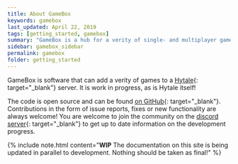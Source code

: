 ```yaml
---
title: About GameBox
keywords: gamebox
last_updated: April 22, 2019
tags: [getting_started, gamebox]
summary: "GameBox is a hub for a verity of single- and multiplayer games."
sidebar: gamebox_sidebar
permalink: gamebox
folder: getting_started
---
```


GameBox is software that can add a verity of games to a [Hytale](https://www.hytale.com){: target="_blank"} server. It is work in progress, as is Hytale itself!

The code is open source and can be found [on GitHub](https://www.github.com/hygames-team/gamebox){: target="_blank"}. Contributions in the form of issue reports, fixes or new functionality are always welcome! You are welcome to join the community on the [discord server](http://discord.hygames.co){: target="_blank"} to get up to date information on the development progress.

{% include note.html content="**WIP** The documentation on this site is being updated in parallel to development. Nothing should be taken as final!" %}
